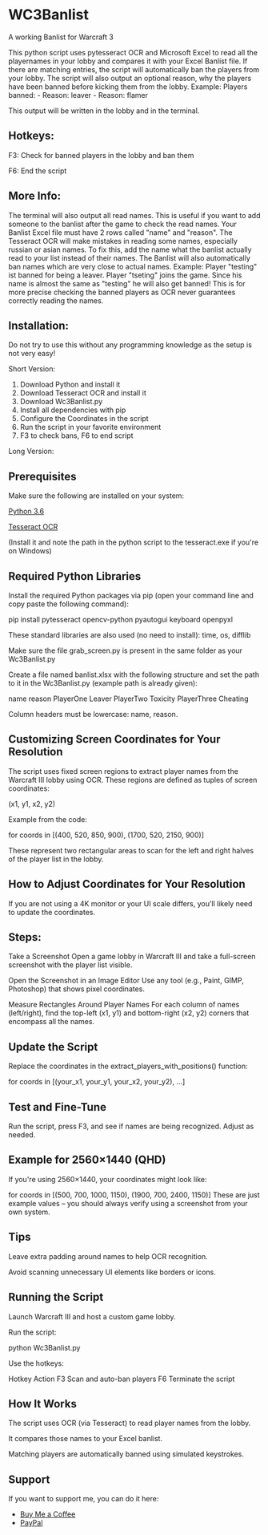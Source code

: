 # WC3Banlist
A working Banlist for Warcraft 3

This python script uses pytesseract OCR and Microsoft Excel to read all the playernames in your lobby and compares it with your Excel Banlist file.
If there are matching entries, the script will automatically ban the players from your lobby. The script will also output an optional reason, why the players have been banned before kicking them from the lobby. 
Example:
Players banned:
<name> - Reason: leaver
<name2> - Reason: flamer

This output will be written in the lobby and in the terminal.

## Hotkeys:
F3: Check for banned players in the lobby and ban them

F6: End the script

## More Info:
The terminal will also output all read names. This is useful if you want to add someone to the banlist after the game to check the read names.
Your Banlist Excel file must have 2 rows called "name" and "reason".
The Tesseract OCR will make mistakes in reading some names, especially russian or asian names. To fix this, add the name what the banlist actually read to your list instead of their names.
The Banlist will also automatically ban names which are very close to actual names. 
Example: 
Player "testing" ist banned for being a leaver.
Player "tseting" joins the game.
Since his name is almost the same as "testing" he will also get banned!
This is for more precise checking the banned players as OCR never guarantees correctly reading the names.

## Installation:
Do not try to use this without any programming knowledge as the setup is not very easy!

Short Version:
1. Download Python and install it
2. Download Tesseract OCR and install it
3. Download Wc3Banlist.py
4. Install all dependencies with pip
5. Configure the Coordinates in the script
6. Run the script in your favorite environment
7. F3 to check bans, F6 to end script

Long Version:
## Prerequisites
Make sure the following are installed on your system:

[Python 3.6](https://www.python.org/downloads/)

[Tesseract OCR](https://github.com/tesseract-ocr/tesseract)

(Install it and note the path in the python script to the tesseract.exe if you're on Windows)

## Required Python Libraries
Install the required Python packages via pip (open your command line and copy paste the following command):

pip install pytesseract opencv-python pyautogui keyboard openpyxl

These standard libraries are also used (no need to install):
time, os, difflib

Make sure the file grab_screen.py is present in the same folder as your Wc3Banlist.py

Create a file named banlist.xlsx with the following structure and set the path to it in the Wc3Banlist.py (example path is already given):

name	reason
PlayerOne	Leaver
PlayerTwo	Toxicity
PlayerThree	Cheating

Column headers must be lowercase: name, reason.

## Customizing Screen Coordinates for Your Resolution
The script uses fixed screen regions to extract player names from the Warcraft III lobby using OCR. These regions are defined as tuples of screen coordinates:

(x1, y1, x2, y2)

Example from the code:

for coords in [(400, 520, 850, 900), (1700, 520, 2150, 900)]

These represent two rectangular areas to scan for the left and right halves of the player list in the lobby.

## How to Adjust Coordinates for Your Resolution
If you are not using a 4K monitor or your UI scale differs, you'll likely need to update the coordinates.

## Steps:
Take a Screenshot
Open a game lobby in Warcraft III and take a full-screen screenshot with the player list visible.

Open the Screenshot in an Image Editor
Use any tool (e.g., Paint, GIMP, Photoshop) that shows pixel coordinates.

Measure Rectangles Around Player Names
For each column of names (left/right), find the top-left (x1, y1) and bottom-right (x2, y2) corners that encompass all the names.

## Update the Script
Replace the coordinates in the extract_players_with_positions() function:

for coords in [(your_x1, your_y1, your_x2, your_y2), ...]

## Test and Fine-Tune
Run the script, press F3, and see if names are being recognized. Adjust as needed.

## Example for 2560×1440 (QHD)
If you're using 2560×1440, your coordinates might look like:

for coords in [(500, 700, 1000, 1150), (1900, 700, 2400, 1150)]
These are just example values – you should always verify using a screenshot from your own system.

## Tips
Leave extra padding around names to help OCR recognition.

Avoid scanning unnecessary UI elements like borders or icons.

## Running the Script
Launch Warcraft III and host a custom game lobby.

Run the script:

python Wc3Banlist.py

Use the hotkeys:

Hotkey	Action
F3	Scan and auto-ban players
F6	Terminate the script

## How It Works
The script uses OCR (via Tesseract) to read player names from the lobby.

It compares those names to your Excel banlist.

Matching players are automatically banned using simulated keystrokes.

## Support

If you want to support me, you can do it here:

- [Buy Me a Coffee](https://buymeacoffee.com/RealFutureAi)
- [PayPal](https://paypal.me/FutureAI)

